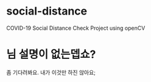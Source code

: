 # social-distance
COVID-19 Social Distance Check Project using openCV

# 님 설명이 없는뎁쇼?
좀 기다려봐요. 내가 이것만 하진 않아요;